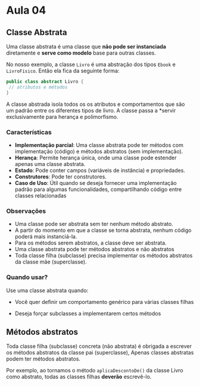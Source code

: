 # Aula 04

## Classe Abstrata
Uma classe abstrata é uma classe que **não pode ser instanciada** diretamente e **serve como modelo** base para outras classes.

No nosso exemplo, a classe `Livro` é uma abstração dos tipos `Ebook` e `LivroFisico`. Então ela fica da seguinte forma:

```java
public class abstract Livro {
 // atributos e métodos
}
```

A classe abstrada isola todos os os atributos e comportamentos que são um padrão entre os diferentes tipos de livro. A classe passa a *servir exclusivamente para herança e polimorfismo.

### Características

- **Implementação parcial**: Uma classe abstrata pode ter métodos com implementação (código) e métodos abstratos (sem implementação). 
- **Herança**: Permite herança única, onde uma classe pode estender apenas uma classe abstrata. 
- **Estado**: Pode conter campos (variáveis de instância) e propriedades. 
- **Construtores**: Pode ter construtores. 
- **Caso de Uso**: Útil quando se deseja fornecer uma implementação padrão para algumas funcionalidades, compartilhando código entre classes relacionadas

### Observações
-  Uma classe pode ser abstrata sem ter nenhum método abstrato. 
- A partir do momento em que a classe se torna abstrata, nenhum código poderá mais instanciá-la.
- Para os métodos serem abstratos, a classe deve ser abstrata. 
- Uma classe abstrata pode ter métodos abstratos e não abstratos 
- Toda classe filha (subclasse) precisa implementar os métodos abstratos da classe mãe (superclasse). 

### Quando usar?
Use uma classe abstrata quando:

* Você quer definir um comportamento genérico para várias classes filhas

* Deseja forçar subclasses a implementarem certos métodos

## Métodos abstratos

Toda classe filha (subclasse) concreta (não abstrata) é obrigada a escrever os métodos abstratos da classe pai (superclasse),
Apenas classes abstratas podem ter métodos abstratos.


Por exemplo, ao tornamos o método `aplicaDescontoDe()` da classe Livro
como abstrato, todas as classes filhas **deverão** escrevê-lo.